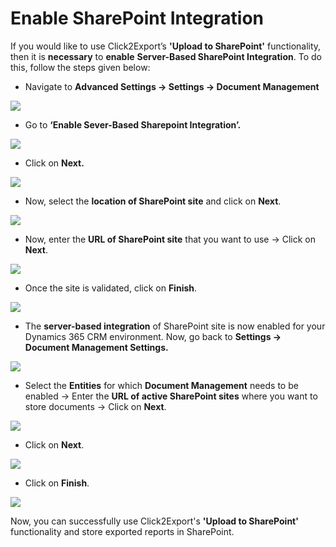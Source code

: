 # Enable SharePoint Integration

If you would like to use Click2Export’s **'Upload to SharePoint'** functionality, then it is **necessary** to **enable** **Server-Based SharePoint Integration**. To do this, follow the steps given below:

* Navigate to **Advanced Settings -> Settings -> Document Management**

![](<../../.gitbook/assets/1 (60).png>)

* Go to **‘Enable Sever-Based Sharepoint Integration’.**

![](<../../.gitbook/assets/1 (341).png>)

* Click on **Next.**

![](<../../.gitbook/assets/1 (233).png>)

* Now, select the **location of SharePoint site** and click on **Next**.

![](<../../.gitbook/assets/1 (42).png>)

* Now, enter the **URL of SharePoint site** that you want to use -> Click on **Next**.

![](<../../.gitbook/assets/1 (190).png>)

* Once the site is validated, click on **Finish**.

![](<../../.gitbook/assets/1 (265).png>)

* The **server-based integration** of SharePoint site is now enabled for your Dynamics 365 CRM environment. Now, go back to **Settings -> Document Management Settings.**

![](<../../.gitbook/assets/1 (2) (1).png>)

* Select the **Entities** for which **Document Management** needs to be enabled -> Enter the **URL of active SharePoint sites** where you want to store documents -> Click on **Next**.

![](<../../.gitbook/assets/1 (74).png>)

* Click on **Next**.

![](<../../.gitbook/assets/1 (253).png>)

* Click on **Finish**.

![](<../../.gitbook/assets/1 (379).png>)

Now, you can successfully use Click2Export's **'Upload to SharePoint'** functionality and store exported reports in SharePoint.
